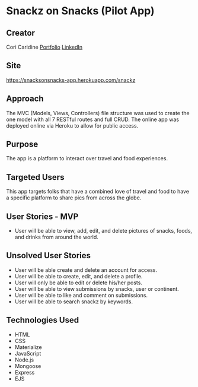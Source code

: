 # Snackz on Snacks (Pilot App)

## Creator
Cori Caridine
[Portfolio](https://corincaridine.wordpress.com/)
[LinkedIn](https://www.linkedin.com/in/corincaridine/)

## Site
https://snacksonsnacks-app.herokuapp.com/snackz

## Approach
The MVC (Models, Views, Controllers) file structure was used to create the one model with all 7 RESTful routes and full CRUD. The online app was deployed online via Heroku to allow for public access.

## Purpose
The app is a platform to interact over travel and food experiences.

## Targeted Users
This app targets folks that have a combined love of travel and food to have a specific platform to share pics from across the globe.

## User Stories - MVP
* User will be able to view, add, edit, and delete pictures of snacks, foods, and drinks from around the world.

## Unsolved User Stories 
* User will be able create and delete an account for access.
* User will be able to create, edit, and delete a profile.
* User will only be able to edit or delete his/her posts.
* User will be able to view submissions by snacks, user or continent.
* User will be able to like and comment on submissions.
* User will be able to search snackz by keywords.

## Technologies Used
* HTML
* CSS
* Materialize
* JavaScript
* Node.js
* Mongoose
* Express
* EJS
